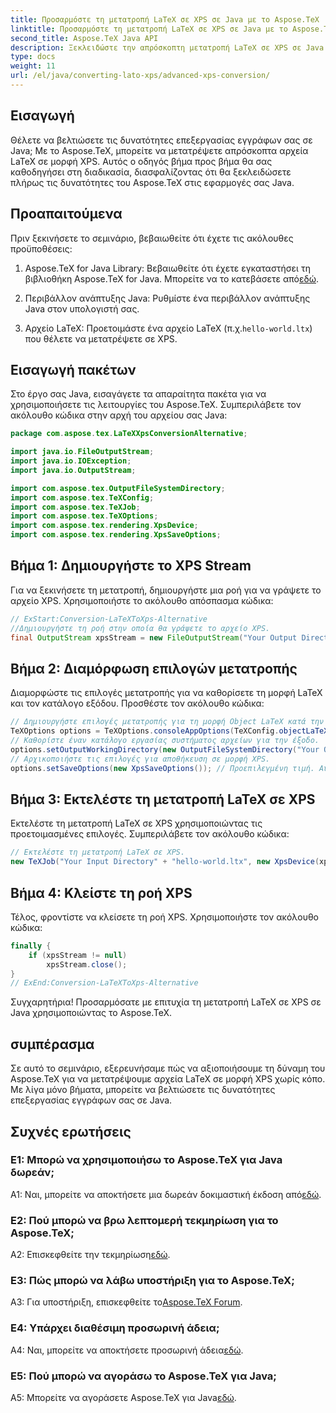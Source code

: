 ```yaml
---
title: Προσαρμόστε τη μετατροπή LaTeX σε XPS σε Java με το Aspose.TeX
linktitle: Προσαρμόστε τη μετατροπή LaTeX σε XPS σε Java με το Aspose.TeX
second_title: Aspose.TeX Java API
description: Ξεκλειδώστε την απρόσκοπτη μετατροπή LaTeX σε XPS σε Java χρησιμοποιώντας το Aspose.TeX. Ακολουθήστε τον βήμα προς βήμα οδηγό μας για αποτελεσματική επεξεργασία εγγράφων.
type: docs
weight: 11
url: /el/java/converting-lato-xps/advanced-xps-conversion/
---
```

## Εισαγωγή

Θέλετε να βελτιώσετε τις δυνατότητες επεξεργασίας εγγράφων σας σε Java; Με το Aspose.TeX, μπορείτε να μετατρέψετε απρόσκοπτα αρχεία LaTeX σε μορφή XPS. Αυτός ο οδηγός βήμα προς βήμα θα σας καθοδηγήσει στη διαδικασία, διασφαλίζοντας ότι θα ξεκλειδώσετε πλήρως τις δυνατότητες του Aspose.TeX στις εφαρμογές σας Java.

## Προαπαιτούμενα

Πριν ξεκινήσετε το σεμινάριο, βεβαιωθείτε ότι έχετε τις ακόλουθες προϋποθέσεις:

1.  Aspose.TeX for Java Library: Βεβαιωθείτε ότι έχετε εγκαταστήσει τη βιβλιοθήκη Aspose.TeX for Java. Μπορείτε να το κατεβάσετε από[εδώ](https://releases.aspose.com/tex/java/).

2. Περιβάλλον ανάπτυξης Java: Ρυθμίστε ένα περιβάλλον ανάπτυξης Java στον υπολογιστή σας.

3.  Αρχείο LaTeX: Προετοιμάστε ένα αρχείο LaTeX (π.χ.`hello-world.ltx`) που θέλετε να μετατρέψετε σε XPS.

## Εισαγωγή πακέτων

Στο έργο σας Java, εισαγάγετε τα απαραίτητα πακέτα για να χρησιμοποιήσετε τις λειτουργίες του Aspose.TeX. Συμπεριλάβετε τον ακόλουθο κώδικα στην αρχή του αρχείου σας Java:

```java
package com.aspose.tex.LaTeXXpsConversionAlternative;

import java.io.FileOutputStream;
import java.io.IOException;
import java.io.OutputStream;

import com.aspose.tex.OutputFileSystemDirectory;
import com.aspose.tex.TeXConfig;
import com.aspose.tex.TeXJob;
import com.aspose.tex.TeXOptions;
import com.aspose.tex.rendering.XpsDevice;
import com.aspose.tex.rendering.XpsSaveOptions;
```

## Βήμα 1: Δημιουργήστε το XPS Stream

Για να ξεκινήσετε τη μετατροπή, δημιουργήστε μια ροή για να γράψετε το αρχείο XPS. Χρησιμοποιήστε το ακόλουθο απόσπασμα κώδικα:

```java
// ExStart:Conversion-LaTeXToXps-Alternative
//Δημιουργήστε τη ροή στην οποία θα γράψετε το αρχείο XPS.
final OutputStream xpsStream = new FileOutputStream("Your Output Directory" + "any-name.xps");
```

## Βήμα 2: Διαμόρφωση επιλογών μετατροπής

Διαμορφώστε τις επιλογές μετατροπής για να καθορίσετε τη μορφή LaTeX και τον κατάλογο εξόδου. Προσθέστε τον ακόλουθο κώδικα:

```java
// Δημιουργήστε επιλογές μετατροπής για τη μορφή Object LaTeX κατά την επέκταση κινητήρα Object TeX.
TeXOptions options = TeXOptions.consoleAppOptions(TeXConfig.objectLaTeX());
// Καθορίστε έναν κατάλογο εργασίας συστήματος αρχείων για την έξοδο.
options.setOutputWorkingDirectory(new OutputFileSystemDirectory("Your Output Directory"));
// Αρχικοποιήστε τις επιλογές για αποθήκευση σε μορφή XPS.
options.setSaveOptions(new XpsSaveOptions()); // Προεπιλεγμένη τιμή. Αυθαίρετη ανάθεση.
```

## Βήμα 3: Εκτελέστε τη μετατροπή LaTeX σε XPS

Εκτελέστε τη μετατροπή LaTeX σε XPS χρησιμοποιώντας τις προετοιμασμένες επιλογές. Συμπεριλάβετε τον ακόλουθο κώδικα:

```java
// Εκτελέστε τη μετατροπή LaTeX σε XPS.
new TeXJob("Your Input Directory" + "hello-world.ltx", new XpsDevice(xpsStream), options).run();
```

## Βήμα 4: Κλείστε τη ροή XPS

Τέλος, φροντίστε να κλείσετε τη ροή XPS. Χρησιμοποιήστε τον ακόλουθο κώδικα:

```java
finally {
    if (xpsStream != null)
        xpsStream.close();
}
// ExEnd:Conversion-LaTeXToXps-Alternative
```

Συγχαρητήρια! Προσαρμόσατε με επιτυχία τη μετατροπή LaTeX σε XPS σε Java χρησιμοποιώντας το Aspose.TeX.

## συμπέρασμα

Σε αυτό το σεμινάριο, εξερευνήσαμε πώς να αξιοποιήσουμε τη δύναμη του Aspose.TeX για να μετατρέψουμε αρχεία LaTeX σε μορφή XPS χωρίς κόπο. Με λίγα μόνο βήματα, μπορείτε να βελτιώσετε τις δυνατότητες επεξεργασίας εγγράφων σας σε Java.

## Συχνές ερωτήσεις

### Ε1: Μπορώ να χρησιμοποιήσω το Aspose.TeX για Java δωρεάν;

 A1: Ναι, μπορείτε να αποκτήσετε μια δωρεάν δοκιμαστική έκδοση από[εδώ](https://releases.aspose.com/).

### Ε2: Πού μπορώ να βρω λεπτομερή τεκμηρίωση για το Aspose.TeX;

 A2: Επισκεφθείτε την τεκμηρίωση[εδώ](https://reference.aspose.com/tex/java/).

### Ε3: Πώς μπορώ να λάβω υποστήριξη για το Aspose.TeX;

 A3: Για υποστήριξη, επισκεφθείτε το[Aspose.TeX Forum](https://forum.aspose.com/c/tex/47).

### Ε4: Υπάρχει διαθέσιμη προσωρινή άδεια;

 A4: Ναι, μπορείτε να αποκτήσετε προσωρινή άδεια[εδώ](https://purchase.aspose.com/temporary-license/).

### Ε5: Πού μπορώ να αγοράσω το Aspose.TeX για Java;

 A5: Μπορείτε να αγοράσετε Aspose.TeX για Java[εδώ](https://purchase.aspose.com/buy).
